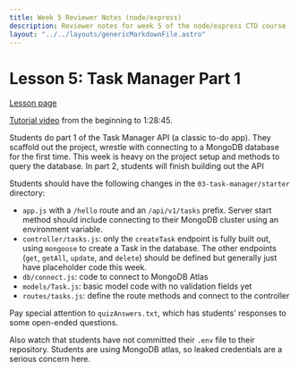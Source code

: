 ```yaml
---
title: Week 5 Reviewer Notes (node/express)
description: Reviewer notes for week 5 of the node/express CTD course
layout: "../../layouts/genericMarkdownFile.astro"
---
```


# Lesson 5: Task Manager Part 1

[Lesson page](https://learn.codethedream.org/ctd-node-express-class-lesson-5-task-manager-api-part-1/)

[Tutorial video](https://www.youtube.com/watch?v=rltfdjcXjmk) from the
beginning to 1:28:45.

Students do part 1 of the Task Manager API (a classic to-do app). They scaffold
out the project, wrestle with connecting to a MongoDB database for the first
time. This week is heavy on the project setup and methods to query the
database. In part 2, students will finish building out the API

Students should have the following changes in the `03-task-manager/starter`
directory:

- `app.js` with a `/hello` route and an `/api/v1/tasks` prefix. Server start
  method should include connecting to their MongoDB cluster using an
  environment variable.
- `controller/tasks.js`: only the `createTask` endpoint is fully built out,
  using `mongoose` to create a Task in the database. The other endpoints
  (`get`, `getAll`, `update`, and `delete`) should be defined but generally
  just have placeholder code this week.
- `db/connect.js`: code to connect to MongoDB Atlas
- `models/Task.js`: basic model code with no validation fields yet
- `routes/tasks.js`: define the route methods and connect to the controller

Pay special attention to `quizAnswers.txt`, which has students' responses to
some open-ended questions.

Also watch that students have not committed their `.env` file to their
repository. Students are using MongoDB atlas, so leaked credentials are a
serious concern here.
